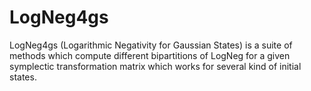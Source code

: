 # LogNeg4gs
LogNeg4gs (Logarithmic Negativity for Gaussian States) is a suite of methods which compute different bipartitions of LogNeg for a given symplectic transformation matrix which works for several kind of initial states.
